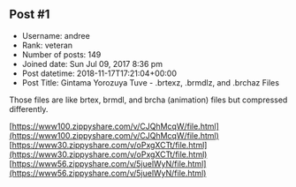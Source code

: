 ## Post #1
- Username: andree
- Rank: veteran
- Number of posts: 149
- Joined date: Sun Jul 09, 2017 8:36 pm
- Post datetime: 2018-11-17T17:21:04+00:00
- Post Title: Gintama Yorozuya Tuve - .brtexz, .brmdlz, and .brchaz Files

Those files are like brtex, brmdl, and brcha (animation) files but compressed differently.

[https://www100.zippyshare.com/v/CJQhMcqW/file.html](https://www100.zippyshare.com/v/CJQhMcqW/file.html)
[https://www30.zippyshare.com/v/oPxgXCTt/file.html](https://www30.zippyshare.com/v/oPxgXCTt/file.html)
[https://www56.zippyshare.com/v/5juelWyN/file.html](https://www56.zippyshare.com/v/5juelWyN/file.html)
